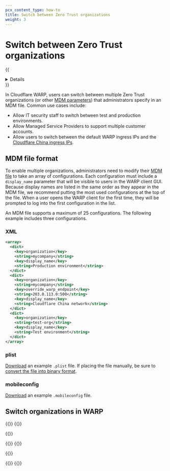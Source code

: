 ```yaml
---
pcx_content_type: how-to
title: Switch between Zero Trust organizations
weight: 3
---
```


# Switch between Zero Trust organizations

{{<details header="Feature availability">}}

| [WARP modes](/cloudflare-one/connections/connect-devices/warp/configure-warp/warp-modes/) | [Zero Trust plans](https://www.cloudflare.com/teams-pricing/) |
| -- | -- |
| All modes | All plans  |

| System   | Availability | Minimum WARP version |
| ---------| -------------| ---------------------|
| Windows  | ✅           | 2024.1.159.0         |
| macOS    | ✅           | 2024.1.160.0         |
| Linux    | ❌           |       |
| iOS      | ❌           |       |
| Android  | ✅           | 1.4   |
| ChromeOS | ✅           | 1.4   |

{{</details>}}

In Cloudflare WARP, users can switch between multiple Zero Trust organizations (or other [MDM parameters](/cloudflare-one/connections/connect-devices/warp/deployment/mdm-deployment/parameters/)) that administrators specify in an MDM file. Common use cases include:

- Allow IT security staff to switch between test and production environments.
- Allow Managed Service Providers to support multiple customer accounts.
- Allow users to switch between the default WARP ingress IPs and the [Cloudflare China ingress IPs](/cloudflare-one/connections/connect-devices/warp/deployment/mdm-deployment/parameters/#override_warp_endpoint).

## MDM file format

To enable multiple organizations, administrators need to modify their [MDM file](/cloudflare-one/connections/connect-devices/warp/deployment/mdm-deployment/) to take an array of configurations.  Each configuration must include a `display_name` parameter that will be visible to users in the WARP client GUI. Because display names are listed in the same order as they appear in the MDM file, we recommend putting the most used configurations at the top of the file. When a user opens the WARP client for the first time, they will be prompted to log into the first configuration in the list.

An MDM file supports a maximum of 25 configurations. The following example includes three configurations.

### XML

```xml
<array>
  <dict>
    <key>organization</key>
    <string>mycompany</string>
    <key>display_name</key>
    <string>Production environment</string>
  </dict>
  <dict>
    <key>organization</key>
    <string>mycompany</string>
    <key>override_warp_endpoint</key>
    <string>203.0.113.0:500</string>
    <key>display_name</key>
    <string>Cloudflare China network</string>
  </dict>
  <dict>
    <key>organization</key>
    <string>test-org</string>
    <key>display_name</key>
    <string>Test environment</string>
  </dict>
</array>
```

### plist

[Download](/cloudflare-one/static/mdm/multiple-orgs/com.cloudflare.warp.plist) an example `.plist` file. If placing the file manually, be sure to [convert the file into binary format](/cloudflare-one/connections/connect-devices/warp/deployment/mdm-deployment/#create-plist-file).

### mobileconfig

[Download](/cloudflare-one/static/mdm/multiple-orgs/CloudflareWARP.mobileconfig) an example `.mobileconfig` file.

## Switch organizations in WARP

{{<tabs labels="macOS, Windows, and Linux | iOS and Android">}}
{{<tab label="macos, windows, and linux" no-code="true">}}

{{<render file="warp/_switch-orgs.md" withParameters="Select the gear icon.;;**Preferences** > **Account**" >}}

{{</tab>}}
{{<tab label="ios and android" no-code="true">}}

{{<render file="warp/_switch-orgs.md" withParameters="Go to **Settings** > **Advanced**.;; **Settings** > **Account**" >}}

{{</tab>}}
{{</tabs>}}
